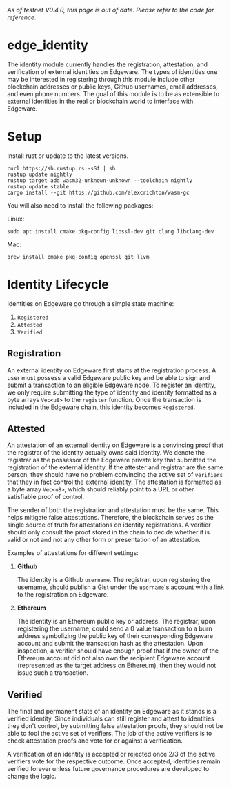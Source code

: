 _As of testnet V0.4.0, this page is out of date. Please refer to the code for reference._

# edge_identity
The identity module currently handles the registration, attestation, and verification of external identities on Edgeware. The types of identities one may be interested in registering through this module include other blockchain addresses or public keys, Github usernames, email addresses, and even phone numbers. The goal of this module is to be as extensible to external identities in the real or blockchain world to interface with Edgeware.


# Setup
Install rust or update to the latest versions.
```
curl https://sh.rustup.rs -sSf | sh
rustup update nightly
rustup target add wasm32-unknown-unknown --toolchain nightly
rustup update stable
cargo install --git https://github.com/alexcrichton/wasm-gc
```

You will also need to install the following packages:

Linux:
```
sudo apt install cmake pkg-config libssl-dev git clang libclang-dev
```

Mac:
```
brew install cmake pkg-config openssl git llvm
```

# Identity Lifecycle

Identities on Edgeware go through a simple state machine:

1. `Registered`
2. `Attested`
3. `Verified`

## Registration

An external identity on Edgeware first starts at the registration process. A user must possess a valid Edgeware public key and be able to sign and submit a transaction to an eligible Edgeware node. To register an identity, we only require submitting the type of identity and identity formatted as a byte arrays `Vec<u8>` to the `register` function. Once the transaction is included in the Edgeware chain, this identity becomes `Registered`.

## Attested

An attestation of an external identity on Edgeware is a convincing proof that the registrar of the identity actually owns said identity. We denote the registrar as the possessor of the Edgeware private key that submitted the registration of the external identity. If the attester and registrar are the same person, they should have no problem convincing the active set of `verifiers` that they in fact control the external identity. The attestation is formatted as a byte array `Vec<u8>`, which should reliably point to a URL or other satisfiable proof of control.

The sender of both the registration and attestation must be the same. This helps mitigate false attestations. Therefore, the blockchain serves as the single source of truth for attestations on identity registrations. A verifier should only consult the proof stored in the chain to decide whether it is valid or not and not any other form or presentation of an attestation.

Examples of attestations for different settings:

1. **Github**

    The identity is a Github `username`. The registrar, upon registering the username, should publish a Gist under the `username`'s account with a link to the registration on Edgeware.

2. **Ethereum**

    The identity is an Ethereum public key or address. The registrar, upon registering the username, could send a 0 value transaction to a burn address symbolizing the public key of their corresponding Edgeware account and submit the transaction hash as the attestation. Upon inspection, a verifier should have enough proof that if the owner of the Ethereum account did not also own the recipient Edgeware account (represented as the target address on Ethereum), then they would not issue such a transaction.

## Verified

The final and permanent state of an identity on Edgeware as it stands is a verified identity. Since individuals can still register and attest to identities they don't control, by submitting false attestation proofs, they should not be able to fool the active set of verifiers. The job of the active verifiers is to check attestation proofs and vote for or against a verification.

A verification of an identity is accepted or rejected once 2/3 of the active verifiers vote for the respective outcome. Once accepted, identities remain verified forever unless future governance procedures are developed to change the logic.

